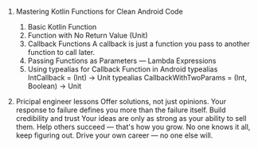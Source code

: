 1. Mastering Kotlin Functions for Clean Android Code
	1. Basic Kotlin Function
	2. Function with No Return Value (Unit)
	3. Callback Functions
		A callback is just a function you pass to another function to call later.
	4. Passing Functions as Parameters — Lambda Expressions
	5. Using typealias for Callback Function in Android
		typealias IntCallback = (Int) -> Unit
		typealias CallbackWithTwoParams = (Int, Boolean) -> Unit

2. Pricipal engineer lessons
	Offer solutions, not just opinions.
	Your response to failure defines you more than the failure itself.
	Build credibility and trust
	Your ideas are only as strong as your ability to sell them.
	Help others succeed — that's how you grow.
	No one knows it all, keep figuring out.
	Drive your own career — no one else will.